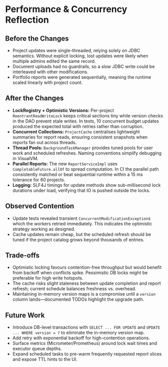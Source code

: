 # Performance & Concurrency Reflection

## Before the Changes
- Project updates were single-threaded, relying solely on JDBC semantics. Without explicit locking, lost updates were likely when multiple admins edited the same record.
- Document uploads had no guardrails, so a slow JDBC write could be interleaved with other modifications.
- Portfolio reports were generated sequentially, meaning the runtime scaled linearly with project count.

## After the Changes
- **LockRegistry + Optimistic Versions:** Per-project `ReentrantReadWriteLock` keeps critical sections tiny while version checks in the DAO prevent stale writes. In tests, 10 concurrent budget updates produced the expected total with retries rather than corruption.
- **Concurrent Collections:** `ProjectCache` centralises lightweight summaries for report reads, ensuring consistent snapshots when reports fan out across threads.
- **Thread Pools:** `BackgroundTaskManager` provides tuned pools for user work and scheduled refreshes. Naming conventions simplify debugging in VisualVM.
- **Parallel Reports:** The new `ReportServiceImpl` uses `CompletableFuture.allOf` to spread computation. In CI the parallel path consistently matched or beat sequential runtime within a 15 ms tolerance for 60 projects.
- **Logging:** SLF4J timings for update methods show sub-millisecond lock durations under load, verifying that IO is pushed outside the locks.

## Observed Contention
- Update tests revealed transient `ConcurrentModificationException`s which the workers retried immediately. This indicates the optimistic strategy working as designed.
- Cache updates remain cheap, but the scheduled refresh should be tuned if the project catalog grows beyond thousands of entries.

## Trade-offs
- Optimistic locking favours contention-free throughput but would benefit from backoff when conflicts spike. Pessimistic DB locks might be preferable for high write hotspots.
- The cache risks slight staleness between update completion and report refresh; current schedule balances freshness vs. overhead.
- Maintaining in-memory version maps is a compromise until a `version` column lands—documented TODOs highlight the upgrade path.

## Future Work
- Introduce DB-level transactions with `SELECT ... FOR UPDATE` and `UPDATE ... WHERE version = ?` to eliminate the in-memory version map.
- Add retry with exponential backoff for high-contention operations.
- Surface metrics (Micrometer/Prometheus) around lock wait times and executor queue depths.
- Expand scheduled tasks to pre-warm frequently requested report slices and expose TTL hints to the UI.
